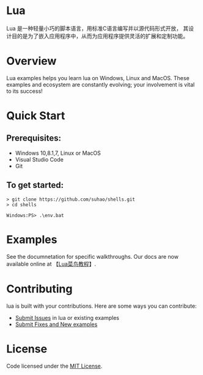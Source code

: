 # Lua

Lua 是一种轻量小巧的脚本语言，用标准C语言编写并以源代码形式开放， 其设计目的是为了嵌入应用程序中，从而为应用程序提供灵活的扩展和定制功能。

# Overview

Lua examples helps you learn lua on Windows, Linux and MacOS. These examples and ecosystem are constantly evolving; your involvement is vital to its success!


# Quick Start

## Prerequisites:

* Windows 10,8.1,7, Linux or MacOS
* Visual Studio Code
* Git


## To get started:

```
> git clone https://github.com/suhao/shells.git
> cd shells

Windows:PS> .\env.bat
```

# Examples

See the documnetation for specific walkthroughs. Our docs are now available online at 【[Lua菜鸟教程](https://github.com/suhao/blog/issues/21)】.

# Contributing

lua is built with your contributions. Here are some ways you can contribute:
* [Submit Issues](https://github.com/walklang/lua/issues) in lua or existing examples
* [Submit Fixes and New examples](https://github.com/walklang/lua/pulls)

# License

Code licensed under the [MIT License](https://github.com/walklang/lua/blob/master/LICENSE).